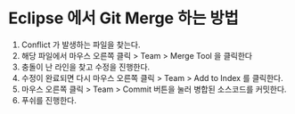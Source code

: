 # Eclipse 에서 Git Merge 하는 방법

1. Conflict 가 발생하는 파일을 찾는다.
2. 해당 파일에서 마우스 오른쪽 클릭 > Team > Merge Tool 을 클릭한다
3. 충돌이 난 라인을 찾고 수정을 진행한다.
4. 수정이 완료되면 다시 마우스 오른쪽 클릭 > Team > Add to Index 를 클릭한다.
5. 마우스 오른쪽 클릭 > Team > Commit 버튼을 눌러 병합된 소스코드를 커밋한다.
6. 푸쉬를 진행한다.